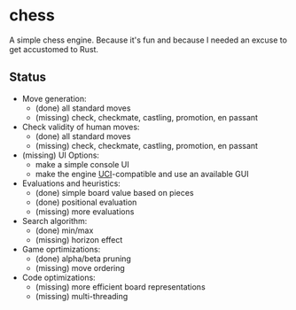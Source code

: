 # chess
A simple chess engine. 
Because it's fun and because I needed an excuse to get accustomed to Rust.

## Status
- Move generation:
  - (done) all standard moves
  - (missing) check, checkmate, castling, promotion, en passant
- Check validity of human moves:
  - (done) all standard moves
  - (missing) check, checkmate, castling, promotion, en passant
- (missing) UI 
  Options:
  - make a simple console UI
  - make the engine [UCI](https://en.wikipedia.org/wiki/Universal_Chess_Interface)-compatible and use an available GUI
- Evaluations and heuristics:
  - (done) simple board value based on pieces
  - (done) positional evaluation
  - (missing) more evaluations
- Search algorithm:
  - (done) min/max
  - (missing) horizon effect
- Game oprtimizations:
  - (done) alpha/beta pruning
  - (missing) move ordering
- Code optimizations:
  - (missing) more efficient board representations
  - (missing) multi-threading


